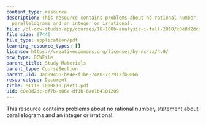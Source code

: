 ```yaml
---
content_type: resource
description: This resource contains problems about no rational number, statement about
  parallelograms and an integer or irrational.
file: /ol-ocw-studio-app/courses/18-100b-analysis-i-fall-2010/c0e8d2dcdf7bb86edf1b6ae1b4101209_MIT18_100BF10_pset1.pdf
file_size: 97446
file_type: application/pdf
learning_resource_types: []
license: https://creativecommons.org/licenses/by-nc-sa/4.0/
ocw_type: OCWFile
parent_title: Study Materials
parent_type: CourseSection
parent_uid: 3ad89456-ba4e-f1be-74a0-7c7912fb0866
resourcetype: Document
title: MIT18_100BF10_pset1.pdf
uid: c0e8d2dc-df7b-b86e-df1b-6ae1b4101209
---
```

This resource contains problems about no rational number, statement about parallelograms and an integer or irrational.